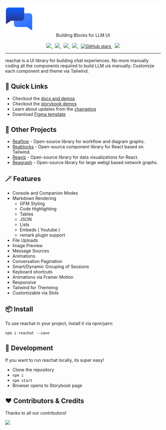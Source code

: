 <div align="center">
  <img width="650" src=".storybook/logo.png">
  <br />
  Building Blocks for LLM UI
  <br /><br />
  <a href="https://github.com/reaviz/reachat/actions/workflows/build.yml">
    <img src="https://github.com/reaviz/reachat/actions/workflows/build.yml/badge.svg" />
  </a>
  &nbsp;
  <a href="https://npm.im/reachat" target="_blank">
    <img src="https://img.shields.io/npm/v/reachat.svg" />
  </a>&nbsp;
  <a href="https://npm.im/reachat" target="_blank">
    <img src="https://badgen.net/npm/dw/reachat" />
  </a>&nbsp;
  <a href="https://github.com/reaviz/reachat/blob/master/LICENSE">
    <img src="https://badgen.now.sh/badge/license/apache2" />
  </a>&nbsp;
  <a href="https://github.com/reaviz/reachat">
    <img alt="GitHub stars" src="https://img.shields.io/github/stars/reaviz/reachat?style=social" />
  </a>&nbsp;
  <a href="https://discord.gg/tt8wGExq35" target="_blank">
    <img src="https://img.shields.io/discord/773948315037073409?label=discord" />
  </a>
</div>

---

reachat is a UI library for building chat experiences. No more manually coding
all the components required to build LLM uis manually. Customize each component and
theme via Tailwind.

## 🚀 Quick Links
- Checkout the [docs and demos](https://reachat.dev)
- Checkout the [storybook demos](https://storybook.reachat.dev)
- Learn about updates from the [changelog](CHANGELOG.md)
- Download [Figma template](https://www.figma.com/community/file/1401162540082414292/reachat-landing-page-public)

## 💎 Other Projects

- [Reaflow](https://reaflow.dev?utm=reagraph) - Open-source library for workflow and diagram graphs.
- [Reablocks](https://reablocks.dev?utm=reagraph) - Open-source component library for React based on Tailwind.
- [Reaviz](https://reaviz.dev?utm=reagraph) - Open-source library for data visualizations for React. 
- [Reagraph](https://reagraph.dev?utm=reaviz) - Open-source library for large webgl based network graphs.

## 🪄 Features
- Console and Companion Modes
- Markdown Rendering
  - GFM Styling
  - Code Highlighting
  - Tables
  - JSON
  - Lists
  - Embeds ( Youtube )
  - remark plugin support
- File Uploads
- Image Preview
- Message Sources
- Animations
- Conversation Pagination
- Smart/Dynamic Grouping of Sessions
- Keyboard shortcuts
- Animations via Framer Motion
- Responsive
- Tailwind for Themeing
- Customizable via Slots

## 📦 Install

To use reachat in your project, install it via npm/yarn:

```
npm i reachat --save
```

## 🔭 Development

If you want to run reachat locally, its super easy!

- Clone the repository
- `npm i`
- `npm start`
- Browser opens to Storybook page

## ❤️ Contributors & Credits

Thanks to all our contributors!

<a href="https://github.com/reaviz/reaviz/graphs/contributors"><img src="https://opencollective.com/reaviz/contributors.svg?width=890" /></a>

